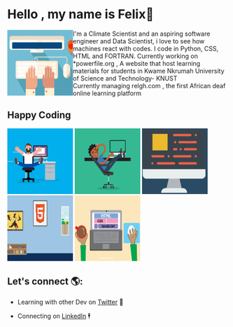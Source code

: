 # Hello , my name is Felix👋
<img src="images/Typing.gif" alt="An image of a hand typing-Animated" align="left" width="150px" height="150px">
I'm a Climate Scientist and an aspiring software engineer and Data Scientist, i love to see how machines react with codes. I code in Python, CSS, HTML and FORTRAN.
Currently working on *powerfile.org     , A website that host learning materials for students in Kwame Nkrumah University of Science and Technology- KNUST
<br>
Currently managing relgh.com    , the first African deaf online learning platform
<br>




<div style="background-image:url('images/coding.gif)"></div>







## Happy Coding
<div>
<img src="images/coding.gif" alt=" A man coding " width="150px" height="150px">
<img src="images/relax.gif" alt=" A man relaxed while coding " width="150px" height="150px">
<img src="images/computer.gif" alt=" A Computer " width="150px" height="150px">
<img src="images/html.webp" alt=" Html on the wall " width="150px" height="150px">
<img src="images/code.gif" alt=" A hand coding " width="150px" height="150px">

## Let's connect  🌎:

- Learning with other Dev  on <a href="https://twitter.com/KwamenaFelix">Twitter</a> 👬

- Connecting on <a href="https://www.linkedin.com/in/awortwe-felix-kwamena-%F0%9F%87%AC%F0%9F%87%AD-4644a7140/">LinkedIn</a> 🕴 